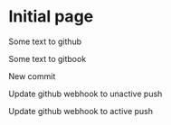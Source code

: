 # Initial page

Some text to github

Some text to gitbook  


New commit  

Update github webhook to unactive push

Update github webhook to active push

 


